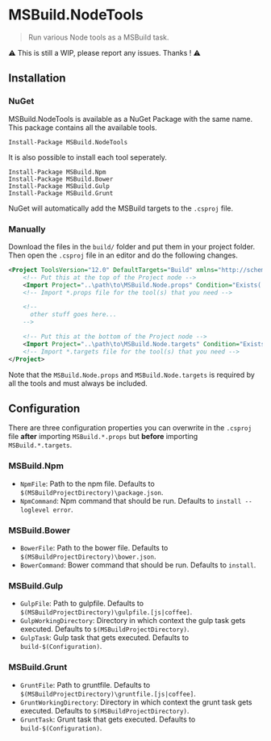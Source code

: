 MSBuild.NodeTools
============
> Run various Node tools as a MSBuild task.

:warning: This is still a WIP, please report any issues. Thanks ! :warning:

Installation
------------

### NuGet

MSBuild.NodeTools is available as a NuGet Package with the same name. This
package contains all the available tools.

```
Install-Package MSBuild.NodeTools
```

It is also possible to install each tool seperately.

```
Install-Package MSBuild.Npm
Install-Package MSBuild.Bower
Install-Package MSBuild.Gulp
Install-Package MSBuild.Grunt
```

NuGet will automatically add the MSBuild targets to the `.csproj` file.

### Manually

Download the files in the `build/` folder and put them in your project folder.
Then open the `.csproj` file in an editor and do the following changes.

```xml
<Project ToolsVersion="12.0" DefaultTargets="Build" xmlns="http://schemas.microsoft.com/developer/msbuild/2003">
    <!-- Put this at the top of the Project node -->
    <Import Project="..\path\to\MSBuild.Node.props" Condition="Exists('..\path\to\MSBuild.Node.props')" />
    <!-- Import *.props file for the tool(s) that you need -->

    <!--
      other stuff goes here...
    -->

    <!-- Put this at the bottom of the Project node -->
    <Import Project="..\path\to\MSBuild.Node.targets" Condition="Exists('..\path\to\MSBuild.Node.targets')" />
    <!-- Import *.targets file for the tool(s) that you need -->
</Project>
```

Note that the `MSBuild.Node.props` and `MSBuild.Node.targets` is required by
all the tools and must always be included.

Configuration
-------------

There are three configuration properties you can overwrite in the `.csproj` file 
**after** importing `MSBuild.*.props` but **before** importing `MSBuild.*.targets`.

### MSBuild.Npm

  * `NpmFile`: Path to the npm file. Defaults to `$(MSBuildProjectDirectory)\package.json`.
  * `NpmCommand`: Npm command that should be run. Defaults to `install --loglevel error`.

### MSBuild.Bower

  * `BowerFile`: Path to the bower file. Defaults to `$(MSBuildProjectDirectory)\bower.json`.
  * `BowerCommand`: Bower command that should be run. Defaults to `install`.

### MSBuild.Gulp

  * `GulpFile`: Path to gulpfile. Defaults to `$(MSBuildProjectDirectory)\gulpfile.[js|coffee]`.
  * `GulpWorkingDirectory`: Directory in which context the gulp task gets executed. Defaults to `$(MSBuildProjectDirectory)`.
  * `GulpTask`: Gulp task that gets executed. Defaults to `build-$(Configuration)`.

### MSBuild.Grunt

  * `GruntFile`: Path to gruntfile. Defaults to `$(MSBuildProjectDirectory)\gruntfile.[js|coffee]`.
  * `GruntWorkingDirectory`: Directory in which context the grunt task gets executed. Defaults to `$(MSBuildProjectDirectory)`.
  * `GruntTask`: Grunt task that gets executed. Defaults to `build-$(Configuration)`.
